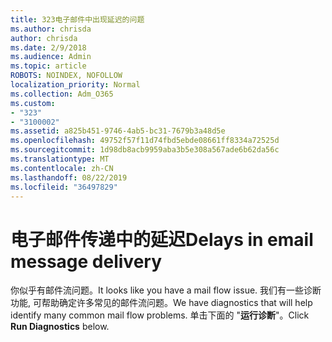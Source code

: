 ```yaml
---
title: 323电子邮件中出现延迟的问题
ms.author: chrisda
author: chrisda
ms.date: 2/9/2018
ms.audience: Admin
ms.topic: article
ROBOTS: NOINDEX, NOFOLLOW
localization_priority: Normal
ms.collection: Adm_O365
ms.custom:
- "323"
- "3100002"
ms.assetid: a825b451-9746-4ab5-bc31-7679b3a48d5e
ms.openlocfilehash: 49752f57f11d74fbd5ebde08661ff8334a72525d
ms.sourcegitcommit: 1d98db8acb9959aba3b5e308a567ade6b62da56c
ms.translationtype: MT
ms.contentlocale: zh-CN
ms.lasthandoff: 08/22/2019
ms.locfileid: "36497829"
---
```

# <a name="delays-in-email-message-delivery"></a><span data-ttu-id="afe72-102">电子邮件传递中的延迟</span><span class="sxs-lookup"><span data-stu-id="afe72-102">Delays in email message delivery</span></span>

<span data-ttu-id="afe72-103">你似乎有邮件流问题。</span><span class="sxs-lookup"><span data-stu-id="afe72-103">It looks like you have a mail flow issue.</span></span> <span data-ttu-id="afe72-104">我们有一些诊断功能, 可帮助确定许多常见的邮件流问题。</span><span class="sxs-lookup"><span data-stu-id="afe72-104">We have diagnostics that will help identify many common mail flow problems.</span></span> <span data-ttu-id="afe72-105">单击下面的 "**运行诊断**"。</span><span class="sxs-lookup"><span data-stu-id="afe72-105">Click **Run Diagnostics** below.</span></span>
